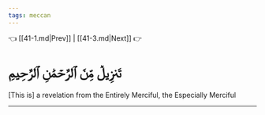 ```yaml
---
tags: meccan
---
```


👈 [[41-1.md|Prev]] | [[41-3.md|Next]] 👉

# تَنزِيلٞ مِّنَ ٱلرَّحۡمَٰنِ ٱلرَّحِيمِ

[This is] a revelation from the Entirely Merciful, the Especially Merciful

---

